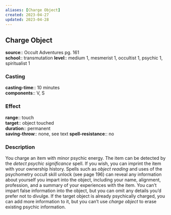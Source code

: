 ```yaml
---
aliases: [Charge Object]
created: 2023-04-27
updated: 2023-04-28
---
```


## Charge Object

**source**:: Occult Adventures pg. 161  
**school**:: transmutation
**level**:: medium 1, mesmerist 1, occultist 1, psychic 1, spiritualist 1

### Casting

**casting-time**:: 10 minutes  
**components**:: V, S

### Effect

**range**:: touch  
**target**:: object touched  
**duration**:: permanent  
**saving-throw**:: none, see text
**spell-resistance**:: no

### Description

You charge an item with minor psychic energy. The item can be detected by the *detect psychic significance* spell. If you wish, you can imprint the item with your ownership history. Spells such as *object reading* and uses of the psychometry occult skill unlock (see page 196) can reveal any information about yourself you impart into the object, including your name, alignment, profession, and a summary of your experiences with the item. You can’t impart false information into the object, but you can omit any details you’d prefer not to divulge. If the target object is already psychically charged, you can add more information to it, but you can’t use *charge object* to erase existing psychic information.
